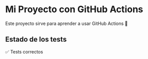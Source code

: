 # Mi Proyecto con GitHub Actions

Este proyecto sirve para aprender a usar GitHub Actions 🚀

## Estado de los tests
✅ Tests correctos
